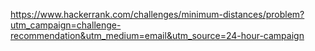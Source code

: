 https://www.hackerrank.com/challenges/minimum-distances/problem?utm_campaign=challenge-recommendation&utm_medium=email&utm_source=24-hour-campaign

